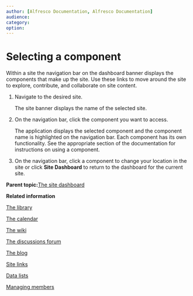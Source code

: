 ```yaml
---
author: [Alfresco Documentation, Alfresco Documentation]
audience: 
category: 
option: 
---
```


# Selecting a component

Within a site the navigation bar on the dashboard banner displays the components that make up the site. Use these links to move around the site to explore, contribute, and collaborate on site content.

1.  Navigate to the desired site.

    The site banner displays the name of the selected site.

2.  On the navigation bar, click the component you want to access.

    The application displays the selected component and the component name is highlighted on the navigation bar. Each component has its own functionality. See the appropriate section of the documentation for instructions on using a component.

3.  On the navigation bar, click a component to change your location in the site or click **Site Dashboard** to return to the dashboard for the current site.


**Parent topic:**[The site dashboard](../concepts/site-using-2.md)

**Related information**  


[The library](../concepts/library-intro.md)

[The calendar](../concepts/calendar-intro.md)

[The wiki](../concepts/wiki-intro.md)

[The discussions forum](../concepts/discussions-intro.md)

[The blog](../concepts/blog-intro.md)

[Site links](../concepts/links-intro.md)

[Data lists](../concepts/datalists-intro.md)

[Managing members](../concepts/members-manage.md)


